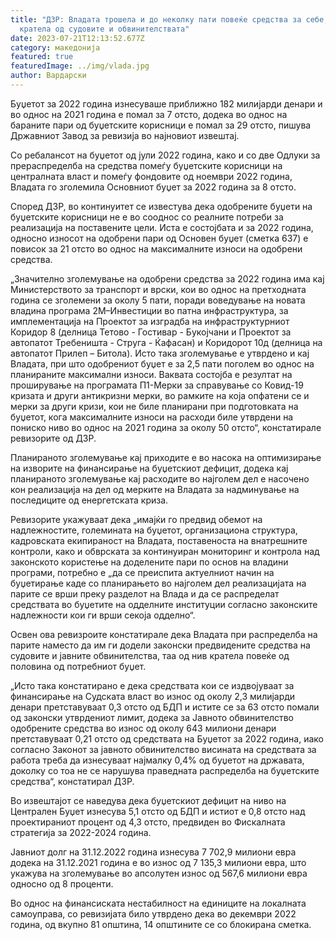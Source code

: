 ```yaml
---
title: "ДЗР: Владата трошела и до неколку пати повеќе средства за себе, а
  кратела од судовите и обвинителствата"
date: 2023-07-21T12:13:52.677Z
category: македонија
featured: true
featuredImage: ../img/vlada.jpg
author: Вардарски
---
```

<!--StartFragment-->

Буџетот за 2022 година изнесуваше приближно 182 милијарди денари и во однос на 2021 година е помал за 7 отсто, додека во однос на бараните пари од буџетските корисници е помал за 29 отсто, пишува Државниот Завод за ревизија во најновиот извештај.

Со ребалансот на буџетот од јули 2022 година, како и со две Одлуки за прераспределба на средства помеѓу буџетските корисници на централната власт и помеѓу фондовите од ноември 2022 година, Владата го зголемила Основниот буџет за 2022 година за 8 отсто.

Според ДЗР, во континуитет се известува дека одобрените буџети на буџетските корисници не е во сооднос со реалните потреби за реализација на поставените цели. Иста е состојбата и за 2022 година, односно износот на одобрени пари од Основен буџет (сметка 637) е повисок за 21 отсто во однос на максималните износи на одобрени средства.

„Значително зголемување на одобрени средства за 2022 година има кај Министерството за транспорт и врски, кои во однос на претходната година се зголемени за околу 5 пати, поради воведување на новата владина програма 2М–Инвестиции во патна инфраструктура, за имплементација на Проектот за изградба на инфраструктурниот Коридор 8 (делница Тетово - Гостивар - Букојчани и Проектот за автопатот Требеништа - Струга - Ќафасан) и Коридорот 10д (делница на автопатот Прилеп – Битола). Исто така зголемување е утврдено и кај Владата, при што одобрениот буџет е за 2,5 пати поголем во однос на планираните максимални износи. Ваквата состојба е резултат на проширување на програмата П1-Мерки за справување со Ковид-19 кризата и други антикризни мерки, во рамките на која опфатени се и мерки за други кризи, кои не биле планирани при подготовката на буџетот, кога максималните износи на расходи биле утврдени на пониско ниво во однос на 2021 година за околу 50 отсто“, констатирале ревизорите од ДЗР.

<!--EndFragment--><!--StartFragment-->

Планираното зголемување кај приходите е во насока на оптимизирање на изворите на финансирање на буџетскиот дефицит, додека кај планираното зголемување кај расходите во најголем дел е насочено кон реализација на дел од мерките на Владата за надминување на последиците од енергетската криза.

Ревизорите укажуваат дека „имајќи го предвид обемот на надлежностите, големината на буџетот, организациона структура, кадровската екипираност на Владата, поставеноста на внатрешните контроли, како и обврската за континуиран мониторинг и контрола над законското користење на доделените пари по основ на владини програми, потребно е „да се преиспита актуелниот начин на буџетирање каде со планирањето во најголем дел реализацијата на парите се врши преку разделот на Влада и да се распределат средствата во буџетите на одделните институции согласно законските надлежности кои ги врши секоја одделно“.

Освен ова ревизроите констатирале дека Владата при распределба на парите наместо да им ги додели законски предвидените средства на судовите и јавните обвинителства, таа од нив кратела повеќе од половина од потребниот буџет.

„Исто така констатирано е дека средствата кои се издвојуваат за финансирање на Судската власт во износ од околу 2,3 милијарди денари претставуваат 0,3 отсто од БДП и истите се за 63 отсто помали од законски утврдениот лимит, додека за Јавното обвинителство одобрените средства во износ од околу 643 милиони денари претставуваат 0,21 отсто од средствата на Буџетот за 2022 година, иако согласно Законот за јавното обвинителство висината на средствата за работа треба да изнесуваат најмалку 0,4% од буџетот на државата, доколку со тоа не се нарушува праведната распределба на буџетските средства“, констатирал ДЗР.

Во извештајот се наведува дека буџетскиот дефицит на ниво на Централен Буџет изнесува 5,1 отсто од БДП и истиот е 0,8 отсто над проектираниот процент од 4,3 отсто, предвиден во Фискалната стратегија за 2022-2024 година.

Јавниот долг на 31.12.2022 година изнесува 7 702,9 милиони евра додека на 31.12.2021 година е во износ од 7 135,3 милиони евра, што укажува на зголемување во апсолутен износ од 567,6 милиони евра односно од 8 проценти.

Во однос на финансиската нестабилност на единиците на локалната самоуправа, со ревизијата било утврдено дека во декември 2022 година, од вкупно 81 општина, 14 општините се со блокирана сметка.

<!--EndFragment-->